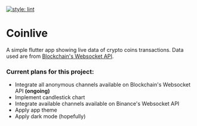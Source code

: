 [![style: lint](https://img.shields.io/badge/style-lint-4BC0F5.svg)](https://pub.dev/packages/lint)
# Coinlive
A simple flutter app showing live data of crypto coins transactions.
Data used are from [Blockchain's Websocket API](https://exchange.blockchain.com/api/#websocket-api).

### Current plans for this project:
- Integrate all anonymous channels available on Blockchain's Websocket API **(ongoing)**
- Implement candlestick chart
- Integrate available channels available on Binance's Websocket API
- Apply app theme
- Apply dark mode (hopefully) 